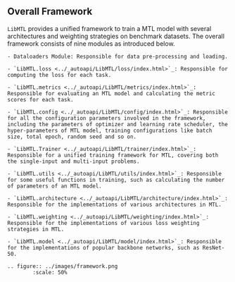 ## Overall Framework

``LibMTL`` provides a unified framework to train a MTL model with several architectures and weighting strategies on benchmark datasets. The overall framework consists of nine modules as introduced below.

```eval_rst
- Dataloaders Module: Responsible for data pre-processing and loading.

- `LibMTL.loss <../_autoapi/LibMTL/loss/index.html>`_: Responsible for computing the loss for each task. 

- `LibMTL.metrics <../_autoapi/LibMTL/metrics/index.html>`_: Responsible for evaluating an MTL model and calculating the metric scores for each task.

- `LibMTL.config <../_autoapi/LibMTL/config/index.html>`_: Responsible for all the configuration parameters involved in the framework, including the parameters of optimizer and learning rate scheduler, the hyper-parameters of MTL model, training configurations like batch size, total epoch, random seed and so on.

- `LibMTL.Trainer <../_autoapi/LibMTL/trainer/index.html>`_: Responsible for a unified training framework for MTL, covering both the single-input and multi-input problems.

- `LibMTL.utils <../_autoapi/LibMTL/utils/index.html>`_: Responsible for some useful functions in training, such as calculating the number of parameters of an MTL model.

- `LibMTL.architecture <../_autoapi/LibMTL/architecture/index.html>`_: Responsible for the implementations of various architectures in MTL.

- `LibMTL.weighting <../_autoapi/LibMTL/weighting/index.html>`_: Responsible for the implementations of various loss weighting strategies in MTL.

- `LibMTL.model <../_autoapi/LibMTL/model/index.html>`_: Responsible for the implementations of popular backbone networks, such as ResNet-50.
```

```eval_rst
.. figure:: ../images/framework.png
        :scale: 50%
```

